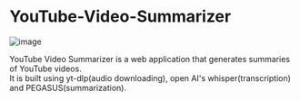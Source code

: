 # YouTube-Video-Summarizer

![image](https://github.com/user-attachments/assets/3e4a8d6f-ee92-46c4-aa97-20ff5d5e9465)<br>

YouTube Video Summarizer is a web application that generates summaries of YouTube videos.<br>
It is built using yt-dlp(audio downloading), open AI's whisper(transcription) and PEGASUS(summarization).
